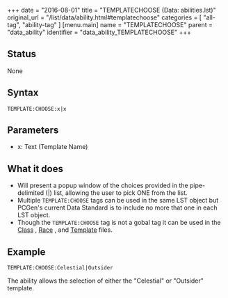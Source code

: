 +++
date = "2016-08-01"
title = "TEMPLATECHOOSE (Data: abilities.lst)"
original_url = "/list/data/ability.html#templatechoose"
categories = [ "all-tag", "ability-tag" ]
[menu.main]
    name = "TEMPLATECHOOSE"
    parent = "data_ability"
    identifier = "data_ability_TEMPLATECHOOSE"
+++

## Status

None

## Syntax

`TEMPLATE:CHOOSE:x|x`

## Parameters

-   x: Text (Template Name)



What it does
------------

-   Will present a popup window of the choices provided in the
    pipe-delimited (|) list, allowing the user to pick ONE from
    the list.
-   Multiple `TEMPLATE:CHOOSE` tags can be used in the same LST object
    but PCGen's current Data Standard is to include no more that one in
    each LST object.
-   Though the `TEMPLATE:CHOOSE` tag is not a gobal tag it can be used
    in the [Class](/list/data/classes/templatechoose.html) ,
    [Race](/list/data/races/templatechoose.html) , and
    [Template](/list/data/templates/templatechoose.html) files.

Example
-------

`TEMPLATE:CHOOSE:Celestial|Outsider`

The ability allows the selection of either the "Celestial" or "Outsider"
template.


